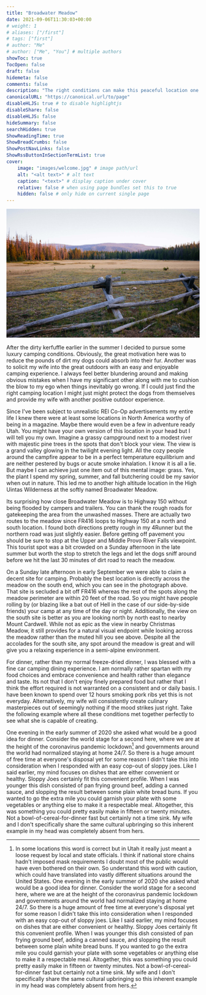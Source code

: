 ```yaml
---
title: "Broadwater Meadow"
date: 2021-09-06T11:30:03+00:00
# weight: 1
# aliases: ["/first"]
# tags: ["first"]
# author: "Me"
# author: ["Me", "You"] # multiple authors
showToc: true
TocOpen: false
draft: false
hidemeta: false
comments: false
description: "The right conditions can make this peaceful location one of the most relaxing and semi-accessible camping spots in the Uintas."
canonicalURL: "https://canonical.url/to/page"
disableHLJS: true # to disable highlightjs
disableShare: false
disableHLJS: false
hideSummary: false
searchHidden: true
ShowReadingTime: true
ShowBreadCrumbs: false
ShowPostNavLinks: false
ShowRssButtonInSectionTermList: true
cover:
    image: "images/welcome.jpg" # image path/url
    alt: "<alt text>" # alt text
    caption: "<text>" # display caption under cover
    relative: false # when using page bundles set this to true
    hidden: false # only hide on current single page
---
```


![meadow](images/broadwater-large.jpg)

After the dirty kerfuffle earlier in the summer I decided to pursue some luxury camping conditions. Obviously, the great motivation here was to reduce the pounds of dirt my dogs could absorb into their fur. Another was to solicit my wife into the great outdoors with an easy and enjoyable camping experience. I always feel better blundering around and making obvious mistakes when I have my significant other along with me to cushion the blow to my ego when things inevitably go wrong. If I could just find the right camping location I might just might protect the dogs from themselves and provide my wife with another positive outdoor experience.

Since I've been subject to unrealistic REI Co-Op advertisements my entire life I knew there were at least some locations in North America worthy of being in a magazine. Maybe there would even be a few in adventure ready Utah. You might have your own version of this location in your head but I will tell you my own. Imagine a grassy campground next to a modest river with majestic pine trees in the spots that don't block your view. The view is a grand valley glowing in the twilight evening light. All the cozy people around the campfire appear to be in a perfect temperature equilibrium and are neither pestered by bugs or acute smoke inhalation. I know it is all a lie. But maybe I can achieve just one item out of this mental image: grass. Yes, the plant I spend my spring, summer, and fall butchering could be my savior when out in nature. This led me to another high altitude location in the High Uintas Wilderness at the softly named Broadwater Meadow.

Its surprising how close Broadwater Meadow is to Highway 150 without being flooded by campers and trailers. You can thank the rough roads for gatekeeping the area from the unwashed masses. There are actually two routes to the meadow since FR416 loops to Highway 150 at a north and south location. I found both directions pretty rough in my 4Runner but the northern road was just slightly easier. Before getting off pavement you should be sure to stop at the Upper and Middle Provo River Falls viewpoint. This tourist spot was a bit crowded on a Sunday afternoon in the late summer but worth the stop to stretch the legs and let the dogs sniff around before we hit the last 30 minutes of dirt road to reach the meadow. 

On a Sunday late afternoon in early September we were able to claim a decent site for camping. Probably the best location is directly across the meadow on the south end, which you can see in the photograph above. That site is secluded a bit off FR416 whereas the rest of the spots along the meadow perimeter are within 20 feet of the road. So you might have people rolling by (or blazing like a bat out of Hell in the case of our side-by-side friends) your camp at any time of the day or night. Additionally, the view on the south site is better as you are looking north by north east to nearby Mount Cardwell. While not as epic as the view in nearby Christmas Meadow, it still provides for a natural visual endpoint while looking across the meadow rather than the muted hill you see above. Despite all the accolades for the south site, any spot around the meadow is great and will give you a relaxing experience in a semi-alpine environment.

For dinner, rather than my normal freeze-dried dinner, I was blessed with a fine car camping dining experience. I am normally rather spartan with my food choices and embrace convenience and health rather than elegance and taste. Its not that I don't enjoy finely prepared food but rather that I think the effort required is not warranted on a consistent and or daily basis. I have been known to spend over 12 hours smoking pork ribs yet this is not everyday. Alternatively, my wife will consistently create culinary masterpieces out of seemingly nothing if the mood strikes just right. Take the following example where all these conditions met together perfectly to see what she is capable of creating. 

One evening in the early summer of 2020 she asked what would be a good idea for dinner. Consider the world stage for a second here, where we are at the height of the coronavirus pandemic lockdown[^1] and governments around the world had normalized staying at home 24/7. So there is a huge amount of free time at everyone's disposal yet for some reason I didn't take this into consideration when I responded with an easy cop-out of sloppy joes. Like I said earlier, my mind focuses on dishes that are either convenient or healthy. Sloppy Joes certainly fit this convenient profile. When I was younger this dish consisted of pan frying ground beef, adding a canned sauce, and slopping the result between some plain white bread buns. If you wanted to go the extra mile you could garnish your plate with some vegetables or anything else to make it a respectable meal. Altogether, this was something you could pretty easily make in fifteen or twenty minutes. Not a bowl-of-cereal-for-dinner fast but certainly not a time sink. My wife and I don't specifically share the same cultural upbringing so this inherent example in my head was completely absent from hers.

[^1]: In some locations this word is correct but in Utah it really just meant a loose request by local and state officials. I think if national store chains hadn't imposed mask requirements I doubt most of the public would have even bothered on their own. So understand this word with caution, which could have translated into vastly different situations around the United States.
One evening in the early summer of 2020 she asked what would be a good idea for dinner. Consider the world stage for a second here, where we are at the height of the coronavirus pandemic lockdown and governments around the world had normalized staying at home 24/7. So there is a huge amount of free time at everyone's disposal yet for some reason I didn't take this into consideration when I responded with an easy cop-out of sloppy joes. Like I said earlier, my mind focuses on dishes that are either convenient or healthy. Sloppy Joes certainly fit this convenient profile. When I was younger this dish consisted of pan frying ground beef, adding a canned sauce, and slopping the result between some plain white bread buns. If you wanted to go the extra mile you could garnish your plate with some vegetables or anything else to make it a respectable meal. Altogether, this was something you could pretty easily make in fifteen or twenty minutes. Not a bowl-of-cereal-for-dinner fast but certainly not a time sink. My wife and I don't specifically share the same cultural upbringing so this inherent example in my head was completely absent from hers. 
